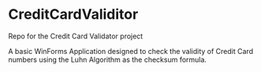 # CreditCardValiditor
Repo for the Credit Card Validator project

A basic WinForms Application designed to check the validity of Credit Card numbers using the Luhn Algorithm as the checksum formula.
